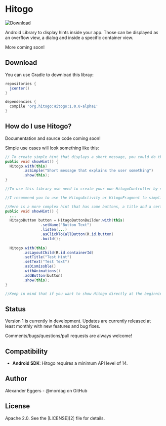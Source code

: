 Hitogo
=====

[![Download](https://api.bintray.com/packages/mordag/Hitogo/Hitogo/images/download.svg) ](https://bintray.com/mordag/Hitogo/Hitogo/_latestVersion)

Android Library to display hints inside your app. Those can be displayed as an overflow view, a dialog and inside a specific container view.

More coming soon!

Download
--------
You can use Gradle to download this libray:

```gradle
repositories {
  jcenter()
}

dependencies {
  compile 'org.hitogo:Hitogo:1.0.0-alpha1'
}
```

How do I use Hitogo?
-------------------
Documentation and source code coming soon!

Simple use cases will look something like this:

```java
// To create simple hint that displays a short message, you could do this :
public void showHint() {
  Hitogo.with(this)
        .asSimple("Short message that explains the user something")
        .show(this);
}

//To use this library use need to create your own HitogoController by simple extending this class. You will need to fill the required methods then. Part of that is the declaration of the different layout types or some default view ids.

//I recommend you to use the HitogoActivity or HitogoFragment to simplify your usage of this API. This classes already can do everything that is needed to initialise all things. But you can also implement the HitogoContainer and create this base yourself.

//Here is a more complex hint that has some buttons, a title and a certain state for the layout (and views):
public void showHint() {
  ...
  HitagoButton button = HitagoButtonBuilder.with(this)
                .setName("Button Text")
                .listen(...)
                .asClickToCallButton(R.id.button)
                .build();
  
  Hitogo.with(this)
        .asLayoutChild(R.id.containerId)
        .setTitle("Test Hint")
        .setText("Test Text")
        .asDismissble()
        .withAnimations()
        .addButton(button)
        .show(this);
}

//Keep in mind that if you want to show Hitogo directly at the beginning, you need to delay this show()-call. You can simple use showDelayed(...) for that.
```

Status
------
Version 1 is currently in development. Updates are currently released at least monthly with new features and bug fixes.

Comments/bugs/questions/pull requests are always welcome!

Compatibility
-------------

 * **Android SDK**: Hitogo requires a minimum API level of 14.

Author
------
Alexander Eggers - @mordag on GitHub

License
-------
Apache 2.0. See the [LICENSE][2] file for details.


[1]: https://github.com/Mordag/hitogo/blob/master/LICENSE
